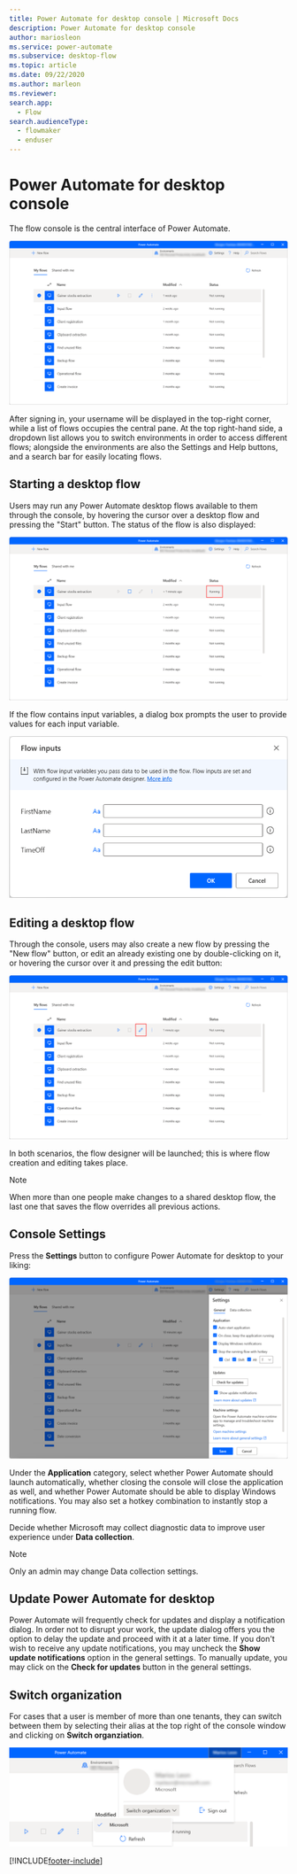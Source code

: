 ```yaml
---
title: Power Automate for desktop console | Microsoft Docs
description: Power Automate for desktop console
author: mariosleon
ms.service: power-automate
ms.subservice: desktop-flow
ms.topic: article
ms.date: 09/22/2020
ms.author: marleon
ms.reviewer: 
search.app: 
  - Flow
search.audienceType: 
  - flowmaker
  - enduser
---
```

# Power Automate for desktop console

The flow console is the central interface of Power Automate.

![The flow console.](./media/console/pad-console.png)

After signing in, your username will be displayed in the top-right corner, while a list of flows occupies the central pane. At the top right-hand side, a dropdown list allows you to switch environments in order to access different flows; alongside the environments are also the Settings and Help buttons, and a search bar for easily locating flows.

## Starting a desktop flow

Users may run any Power Automate desktop flows available to them through the console, by hovering the cursor over a desktop flow and pressing the "Start" button. The status of the flow is also displayed:

![Start a desktop flow.](./media/console/start-flow.png)

If the flow contains input variables, a dialog box prompts the user to provide values for each input variable.

![Flow inputs dialog.](./media/console/start-flow-inputs.png)

## Editing a desktop flow

Through the console, users may also create a new flow by pressing the "New flow" button, or edit an already existing one by double-clicking on it, or hovering the cursor over it and pressing the edit button:

![Create or edit a desktop flow.](./media/console/create-edit-flow.png)

In both scenarios, the flow designer will be launched; this is where flow creation and editing takes place.

>[!NOTE]
> When more than one people make changes to a shared desktop flow, the last one that saves the flow overrides all previous actions.


## Console Settings

Press the **Settings** button to configure Power Automate for desktop to your liking:

![The Console Settings panel.](./media/console/console-settings-panel.png)

Under the **Application** category, select whether Power Automate should launch automatically, whether closing the console will close the application as well, and whether Power Automate should be able to display Windows notifications. You may also set a hotkey combination to instantly stop a running flow.

Decide whether Microsoft may collect diagnostic data to improve user experience under **Data collection**. 

>[!NOTE]
>Only an admin may change Data collection settings.


## Update Power Automate for desktop

Power Automate will frequently check for updates and display a notification dialog. In order not to disrupt your work, the update dialog offers you the option to delay the update and proceed with it at a later time. If you don't wish to receive any update notifications, you may uncheck the **Show update notifications** option in the general settings. To manually update, you may click on the **Check for updates** button in the general settings.

## Switch organization

For cases that a user is member of more than one tenants, they can switch between them by selecting their alias at the top right of the console window and clicking on **Switch organziation**.

![Switch tenants.](./media/console/switch-tenant.png)

[!INCLUDE[footer-include](../includes/footer-banner.md)]